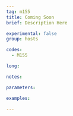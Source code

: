 ```yaml
---
tag: m155
title: Coming Soon
brief: Description Here

experimental: false
group: hosts

codes:
  - M155

long:

notes:

parameters:

examples:

---
```


